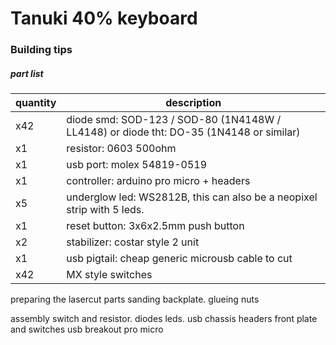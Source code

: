 # Tanuki 40% keyboard
### Building tips

##### part list
|quantity  | description |
|----------|-------------|
| x42 | diode smd: SOD-123 / SOD-80 (1N4148W / LL4148) or diode tht: DO-35 (1N4148 or similar) |
| x1 | resistor: 0603 500ohm |
| x1 | usb port: molex 54819-0519 |
| x1 | controller: arduino pro micro + headers |
| x5 | underglow led: WS2812B, this can also be a neopixel strip with 5 leds. |
| x1 | reset button: 3x6x2.5mm push button |
| x2 | stabilizer: costar style 2 unit |
| x1 | usb pigtail: cheap generic microusb cable to cut |
| x42 | MX style switches |

preparing the lasercut parts
sanding backplate.
glueing nuts

assembly
switch and resistor.
diodes
leds.
usb chassis
headers
front plate and switches
usb breakout
pro micro
